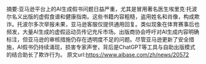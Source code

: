 摘要:亚马逊平台上的AI生成假书问题日益严重，尤其是冒用著名医生埃里克·托波尔名义出版的虚假食谱和健康指南。这些书籍内容粗糙，盗用姓名和肖像，构成欺诈。托波尔多次举报未果，亚马逊客服仅提供通用回复。类似现象在体育赛事后也频发，大量AI生成的虚假运动员传记充斥市场。出版商协会呼吁对AI生成内容明确标注，但亚马逊的审核措施仍存在透明度不足的问题。尽管亚马逊更新了安全措施，AI假书仍持续涌现，损害专家声誉，背后是ChatGPT等工具与自助出版模式的结合助长了欺诈行为。
原文url:https://www.aibase.com/zh/news/20572